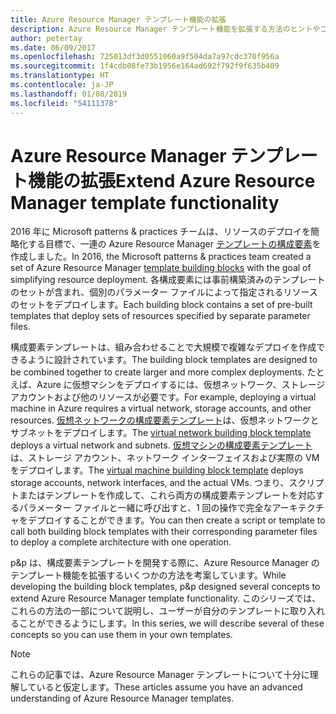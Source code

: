 ```yaml
---
title: Azure Resource Manager テンプレート機能の拡張
description: Azure Resource Manager テンプレート機能を拡張する方法のヒントやコツについて説明します。
author: petertay
ms.date: 06/09/2017
ms.openlocfilehash: 725013df3d0551060a9f504da7a97cdc370f956a
ms.sourcegitcommit: 1f4cdb08fe73b1956e164ad692f792f9f635b409
ms.translationtype: HT
ms.contentlocale: ja-JP
ms.lasthandoff: 01/08/2019
ms.locfileid: "54111378"
---
```

# <a name="extend-azure-resource-manager-template-functionality"></a><span data-ttu-id="08b03-103">Azure Resource Manager テンプレート機能の拡張</span><span class="sxs-lookup"><span data-stu-id="08b03-103">Extend Azure Resource Manager template functionality</span></span>

<span data-ttu-id="08b03-104">2016 年に Microsoft patterns & practices チームは、リソースのデプロイを簡略化する目標で、一連の Azure Resource Manager [テンプレートの構成要素](https://github.com/mspnp/template-building-blocks/wiki)を作成しました。</span><span class="sxs-lookup"><span data-stu-id="08b03-104">In 2016, the Microsoft patterns & practices team created a set of Azure Resource Manager [template building blocks](https://github.com/mspnp/template-building-blocks/wiki) with the goal of simplifying resource deployment.</span></span> <span data-ttu-id="08b03-105">各構成要素には事前構築済みのテンプレートのセットが含まれ、個別のパラメーター ファイルによって指定されるリソースのセットをデプロイします。</span><span class="sxs-lookup"><span data-stu-id="08b03-105">Each building block contains a set of pre-built templates that deploy sets of resources specified by separate parameter files.</span></span>

<span data-ttu-id="08b03-106">構成要素テンプレートは、組み合わせることで大規模で複雑なデプロイを作成できるように設計されています。</span><span class="sxs-lookup"><span data-stu-id="08b03-106">The building block templates are designed to be combined together to create larger and more complex deployments.</span></span> <span data-ttu-id="08b03-107">たとえば、Azure に仮想マシンをデプロイするには、仮想ネットワーク、ストレージ アカウントおよび他のリソースが必要です。</span><span class="sxs-lookup"><span data-stu-id="08b03-107">For example, deploying a virtual machine in Azure requires a virtual network, storage accounts, and other resources.</span></span> <span data-ttu-id="08b03-108">[仮想ネットワークの構成要素テンプレート](https://github.com/mspnp/template-building-blocks/wiki/VNet-(v1))は、仮想ネットワークとサブネットをデプロイします。</span><span class="sxs-lookup"><span data-stu-id="08b03-108">The [virtual network building block template](https://github.com/mspnp/template-building-blocks/wiki/VNet-(v1)) deploys a virtual network and subnets.</span></span> <span data-ttu-id="08b03-109">[仮想マシンの構成要素テンプレート](https://github.com/mspnp/template-building-blocks/wiki/Windows-and-Linux-VMs-(v1))は、ストレージ アカウント、ネットワーク インターフェイスおよび実際の VM をデプロイします。</span><span class="sxs-lookup"><span data-stu-id="08b03-109">The [virtual machine building block template](https://github.com/mspnp/template-building-blocks/wiki/Windows-and-Linux-VMs-(v1)) deploys storage accounts, network interfaces, and the actual VMs.</span></span> <span data-ttu-id="08b03-110">つまり、スクリプトまたはテンプレートを作成して、これら両方の構成要素テンプレートを対応するパラメーター ファイルと一緒に呼び出すと、1 回の操作で完全なアーキテクチャをデプロイすることができます。</span><span class="sxs-lookup"><span data-stu-id="08b03-110">You can then create a script or template to call both building block templates with their corresponding parameter files to deploy a complete architecture with one operation.</span></span>

<span data-ttu-id="08b03-111">p&p は、構成要素テンプレートを開発する際に、Azure Resource Manager のテンプレート機能を拡張するいくつかの方法を考案しています。</span><span class="sxs-lookup"><span data-stu-id="08b03-111">While developing the building block templates, p&p designed several concepts to extend Azure Resource Manager template functionality.</span></span> <span data-ttu-id="08b03-112">このシリーズでは、これらの方法の一部について説明し、ユーザーが自分のテンプレートに取り入れることができるようにします。</span><span class="sxs-lookup"><span data-stu-id="08b03-112">In this series, we will describe several of these concepts so you can use them in your own templates.</span></span>

> [!NOTE]
> <span data-ttu-id="08b03-113">これらの記事では、Azure Resource Manager テンプレートについて十分に理解していると仮定します。</span><span class="sxs-lookup"><span data-stu-id="08b03-113">These articles assume you have an advanced understanding of Azure Resource Manager templates.</span></span>
